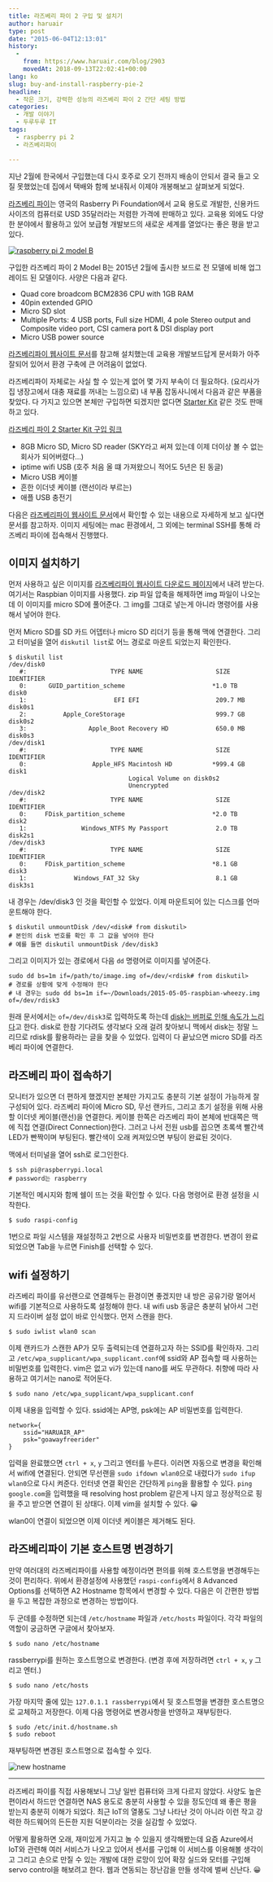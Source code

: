 ```yaml
---
title: 라즈베리 파이 2 구입 및 설치기
author: haruair
type: post
date: "2015-06-04T12:13:01"
history:
  - 
    from: https://www.haruair.com/blog/2903
    movedAt: 2018-09-13T22:02:41+00:00
lang: ko
slug: buy-and-install-raspberry-pie-2
headline:
  - 작은 크기, 강력한 성능의 라즈베리 파이 2 간단 세팅 방법
categories:
  - 개발 이야기
  - 두루두루 IT
tags:
  - raspberry pi 2
  - 라즈베리파이

---
```

지난 2월에 한국에서 구입했는데 다시 호주로 오기 전까지 배송이 안되서 결국 들고 오질 못했었는데 집에서 택배와 함께 보내줘서 이제야 개봉해보고 살펴보게 되었다.

[라즈베리 파이][1]는 영국의 Rasberry Pi Foundation에서 교육 용도로 개발한, 신용카드 사이즈의 컴퓨터로 USD 35달러라는 저렴한 가격에 판매하고 있다. 교육용 외에도 다양한 분야에서 활용하고 있어 보급형 개발보드의 새로운 세계를 열었다는 좋은 평을 받고 있다.

<a href="https://www.flickr.com/photos/90112078@N08/18454760821/" target="_blank"><img src="https://farm9.staticflickr.com/8867/18454760821_80396a7329_o.jpg?w=660&#038;ssl=1" alt="raspberry pi 2 model B" data-recalc-dims="1" /></a>

구입한 라즈베리 파이 2 Model B는 2015년 2월에 출시한 보드로 전 모델에 비해 업그레이드 된 모델이다. 사양은 다음과 같다.

  * Quad core broadcom BCM2836 CPU with 1GB RAM
  * 40pin extended GPIO
  * Micro SD slot
  * Multiple Ports: 4 USB ports, Full size HDMI, 4 pole Stereo output and Composite video port, CSI camera port & DSI display port
  * Micro USB power source

[라즈베리파이 웹사이트 문서][2]를 참고해 설치했는데 교육용 개발보드답게 문서화가 아주 잘되어 있어서 환경 구축에 큰 어려움이 없었다.

라즈베리파이 자체로는 사실 할 수 있는게 없어 몇 가지 부속이 더 필요하다. (요리사가 집 냉장고에서 대충 재료를 꺼내는 느낌으로) 내 부품 잡동사니에서 다음과 같은 부품을 찾았다. 다 가지고 있으면 본체만 구입하면 되겠지만 없다면 [Starter Kit][3] 같은 것도 판매하고 있다.

<a href="http://s.click.aliexpress.com/e/Fy7eqrzfQ" target="_blank" class="btn btn-sm btn-info">라즈베리 파이 2 Starter Kit 구입 링크</a>

  * 8GB Micro SD, Micro SD reader (SKY라고 써져 있는데 이제 더이상 볼 수 없는 회사가 되어버렸다&#8230;)
  * iptime wifi USB (호주 처음 올 떄 가져왔으니 적어도 5년은 된 동글)
  * Micro USB 케이블
  * 흔한 이더넷 케이블 (랜선이라 부르는)
  * 애플 USB 충전기

다음은 [라즈베리파이 웹사이트 문서][2]에서 확인할 수 있는 내용으로 자세하게 보고 싶다면 문서를 참고하자. 이미지 세팅에는 mac 환경에서, 그 외에는 terminal SSH를 통해 라즈베리 파이에 접속해서 진행했다.

## 이미지 설치하기

먼저 사용하고 싶은 이미지를 [라즈베리파이 웹사이트 다운로드 페이지][4]에서 내려 받는다. 여기서는 Raspbian 이미지를 사용했다. zip 파일 압축을 해제하면 img 파일이 나오는데 이 이미지를 micro SD에 풀어준다. 그 img를 그대로 넣는게 아니라 명령어를 사용해서 넣어야 한다.

먼저 Micro SD를 SD 카드 어뎁터나 micro SD 리더기 등을 통해 맥에 연결한다. 그리고 터미널을 열어 `diskutil list`로 어느 경로로 마운트 되었는지 확인한다.

    $ diskutil list
    /dev/disk0
       #:                       TYPE NAME                    SIZE       IDENTIFIER
       0:      GUID_partition_scheme                        *1.0 TB     disk0
       1:                        EFI EFI                     209.7 MB   disk0s1
       2:          Apple_CoreStorage                         999.7 GB   disk0s2
       3:                 Apple_Boot Recovery HD             650.0 MB   disk0s3
    /dev/disk1
       #:                       TYPE NAME                    SIZE       IDENTIFIER
       0:                  Apple_HFS Macintosh HD           *999.4 GB   disk1
                                     Logical Volume on disk0s2
                                     Unencrypted
    /dev/disk2
       #:                       TYPE NAME                    SIZE       IDENTIFIER
       0:     FDisk_partition_scheme                        *2.0 TB     disk2
       1:               Windows_NTFS My Passport             2.0 TB     disk2s1
    /dev/disk3
       #:                       TYPE NAME                    SIZE       IDENTIFIER
       0:     FDisk_partition_scheme                        *8.1 GB     disk3
       1:             Windows_FAT_32 Sky                     8.1 GB     disk3s1
    

내 경우는 /dev/disk3 인 것을 확인할 수 있었다. 이제 마운트되어 있는 디스크를 언마운트해야 한다.

    $ diskutil unmountDisk /dev/<disk# from diskutil>
    # 본인의 disk 번호를 확인 후 그 값을 넣어야 한다
    # 예를 들면 diskutil unmountDisk /dev/disk3
    

그리고 이미지가 있는 경로에서 다음 `dd` 명령어로 이미지를 넣어준다.

    sudo dd bs=1m if=/path/to/image.img of=/dev/<rdisk# from diskutil>
    # 경로를 상황에 맞게 수정해야 한다
    # 내 경우는 sudo dd bs=1m if=~/Downloads/2015-05-05-raspbian-wheezy.img of=/dev/rdisk3
    

원래 문서에서는 `of=/dev/disk3`로 입력하도록 하는데 [disk는 버퍼로 인해 속도가 느리다][5]고 한다. disk로 한참 기다려도 생각보다 오래 걸려 찾아보니 맥에서 disk는 정말 느리므로 rdisk를 활용하라는 글을 찾을 수 있었다. 입력이 다 끝났으면 micro SD를 라즈베리 파이에 연결한다.

## 라즈베리 파이 접속하기

모니터가 있으면 더 편하게 했겠지만 본체만 가지고도 충분히 기본 설정이 가능하게 잘 구성되어 있다. 라즈베리 파이에 Micro SD, 무선 랜카드, 그리고 초기 설정을 위해 사용할 이더넷 케이블(랜선)을 연결한다. 케이블 한쪽은 라즈베리 파이 본체에 반대쪽은 맥에 직접 연결(Direct Connection)한다. 그러고 나서 전원 usb를 꼽으면 초록색 빨간색 LED가 빤짝이며 부팅된다. 빨간색이 오래 켜져있으면 부팅이 완료된 것이다.

맥에서 터미널을 열어 ssh로 로그인한다.

    $ ssh pi@raspberrypi.local
    # password는 raspberry
    

기본적인 메시지와 함께 쉘이 뜨는 것을 확인할 수 있다. 다음 명령어로 환경 설정을 시작한다.

    $ sudo raspi-config
    

1번으로 파일 시스템을 재설정하고 2번으로 사용자 비밀번호를 변경한다. 변경이 완료되었으면 Tab을 누르면 Finish를 선택할 수 있다.

## wifi 설정하기

라즈베리 파이를 유선랜으로 연결해두는 환경이면 좋겠지만 내 방은 공유기랑 멀어서 wifi를 기본적으로 사용하도록 설정해야 한다. 내 wifi usb 동글은 충분히 낡아서 그런지 드라이버 설정 없이 바로 인식했다. 먼저 스캔을 한다.

    $ sudo iwlist wlan0 scan
    

이제 랜카드가 스캔한 AP가 모두 출력되는데 연결하고자 하는 SSID를 확인하자. 그리고 `/etc/wpa_supplicant/wpa_supplicant.conf`에 ssid와 AP 접속할 때 사용하는 비밀번호를 입력한다. vim은 없고 vi가 있는데 nano를 써도 무관하다. 취향에 따라 사용하고 여기서는 nano로 적어둔다.

    $ sudo nano /etc/wpa_supplicant/wpa_supplicant.conf
    

이제 내용을 입력할 수 있다. ssid에는 AP명, psk에는 AP 비밀번호를 입력한다.

    network={
        ssid="HARUAIR_AP"
        psk="goawayfreerider"
    }
    

입력을 완료했으면 `ctrl + x`, `y` 그리고 엔터를 누른다. 이러면 자동으로 변경을 확인해서 wifi에 연결된다. 안되면 무선랜을 `sudo ifdown wlan0`으로 내렸다가 `sudo ifup wlan0`으로 다시 켜준다. 인터넷 연결 확인은 간단하게 `ping`을 활용할 수 있다. `ping google.com`을 입력했을 때 resolving host problem 같은게 나지 않고 정상적으로 핑을 주고 받으면 연결이 된 상태다. 이제 vim을 설치할 수 있다. 😀

wlan0이 연결이 되었으면 이제 이더넷 케이블은 제거해도 된다.

## 라즈베리파이 기본 호스트명 변경하기

만약 여러대의 라즈베리파이를 사용할 예정이라면 편의를 위해 호스트명을 변경해두는 것이 편리하다. 위에서 환경설정에 사용했던 `raspi-config`에서 8 Advanced Options를 선택하면 A2 Hostname 항목에서 변경할 수 있다. 다음은 이 간편한 방법을 두고 복잡한 과정으로 변경하는 방법이다.

두 군데를 수정하면 되는데 `/etc/hostname` 파일과 `/etc/hosts` 파일이다. 각각 파일의 역할이 궁금하면 구글에서 찾아보자.

    $ sudo nano /etc/hostname
    

rassberrypi를 원하는 호스트명으로 변경한다. (변경 후에 저장하려면 `ctrl + x`, `y` 그리고 엔터.)

    $ sudo nano /etc/hosts
    

가장 마지막 줄에 있는 `127.0.1.1 rassberrypi`에서 뒷 호스트명을 변경한 호스트명으로 교체하고 저장한다. 이제 다음 명령어로 변경사항을 반영하고 재부팅한다.

    $ sudo /etc/init.d/hostname.sh
    $ sudo reboot
    

재부팅하면 변경된 호스트명으로 접속할 수 있다.

<img src="https://farm9.staticflickr.com/8892/18454821751_c5ca0d64df_o.png?w=660&#038;ssl=1" alt="new hostname" data-recalc-dims="1" />

* * *

라즈베리 파이를 직접 사용해보니 그냥 일반 컴퓨터와 크게 다르지 않았다. 사양도 높은 편이라서 하드만 연결하면 NAS 용도로 충분히 사용할 수 있을 정도인데 왜 좋은 평을 받는지 충분히 이해가 되었다. 최근 IoT의 열풍도 그냥 나타난 것이 아니라 이런 작고 강력한 하드웨어의 든든한 지원 덕분이라는 것을 실감할 수 있었다.

어떻게 활용하면 오래, 재미있게 가지고 놀 수 있을지 생각해봤는데 요즘 Azure에서 IoT와 관련해 여러 서비스가 나오고 있어서 센서를 구입해 이 서비스를 이용해볼 생각이고 그리고 손으로 만질 수 있는 개발에 대한 로망이 있어 확장 실드와 모터를 구입해 servo control을 해보려고 한다. 웹과 연동되는 장난감을 만들 생각에 벌써 신난다. 😀

 [1]: https://www.raspberrypi.org/
 [2]: https://www.raspberrypi.org/documentation
 [3]: http://s.click.aliexpress.com/e/Fy7eqrzfQ
 [4]: https://www.raspberrypi.org/downloads/
 [5]: http://superuser.com/questions/631592/why-is-dev-rdisk-about-20-times-faster-than-dev-disk-in-mac-os-x/892768#892768